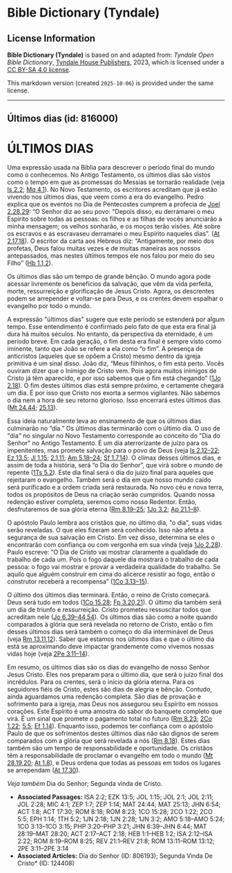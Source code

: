 # Bible Dictionary (Tyndale)

## License Information

**Bible Dictionary (Tyndale)** is based on and adapted from: _Tyndale Open Bible Dictionary_, [Tyndale House Publishers](https://tyndaleopenresources.com/), 2023, which is licensed under a [CC BY-SA 4.0 license](https://creativecommons.org/licenses/by-sa/4.0/legalcode.en).

This markdown version (created `2025-10-06`) is provided under the same license.



--------------------------------

## Últimos dias (id: 816000)

ÚLTIMOS DIAS
============

Uma expressão usada na Bíblia para descrever o período final do mundo como o conhecemos. No Antigo Testamento, os últimos dias são vistos como o tempo em que as promessas do Messias se tornarão realidade (veja [Is 2\.2](https://ref.ly/Isa2:2); [Mq 4\.1](https://ref.ly/Mic4:1)). No Novo Testamento, os escritores acreditam que já estão vivendo nos últimos dias, que veem como a era do evangelho. Pedro explica que os eventos no Dia de Pentecostes cumprem a profecia de [Joel 2\.28,29](https://ref.ly/Joel2:28): “O Senhor diz ao seu povo: "Depois disso, eu derramarei o meu Espírito sobre todas as pessoas: os filhos e as filhas de vocês anunciarão a minha mensagem; os velhos sonharão, e os moços terão visões. Até sobre os escravos e as escravaseu derramarei o meu Espírito naqueles dias”. ([At 2\.17,18](https://ref.ly/Acts2:17-Acts2:18)). O escritor da carta aos Hebreus diz: “Antigamente, por meio dos profetas, Deus falou muitas vezes e de muitas maneiras aos nossos antepassados, mas nestes últimos tempos ele nos falou por meio do seu Filho” ([Hb 1\.1,2](https://ref.ly/Heb1:1-Heb1:2)).

Os últimos dias são um tempo de grande bênção. O mundo agora pode acessar livremente os benefícios da salvação, que vêm da vida perfeita, morte, ressurreição e glorificação de Jesus Cristo. Agora, os descrentes podem se arrepender e voltar\-se para Deus, e os crentes devem espalhar o evangelho por todo o mundo.

A expressão "últimos dias" sugere que este período se estenderá por algum tempo. Esse entendimento é confirmado pelo fato de que esta era final já dura há muitos séculos. No entanto, da perspectiva da eternidade, é um período breve. Em cada geração, o fim desta era final é sempre visto como iminente, tanto que João se refere a ela como “o fim”. A presença de anticristos (aqueles que se opõem a Cristo) mesmo dentro da igreja primitiva é um sinal disso. João diz, “Meus filhinhos, o fim está perto. Vocês ouviram dizer que o Inimigo de Cristo vem. Pois agora muitos inimigos de Cristo já têm aparecido, e por isso sabemos que o fim está chegando” ([1Jo 2\.18](https://ref.ly/1John2:18)). O fim destes últimos dias está sempre próximo, e certamente chegará um dia. É por isso que Cristo nos exorta a sermos vigilantes. Não sabemos o dia nem a hora de seu retorno glorioso. Isso encerrará estes últimos dias ([Mt 24\.44](https://ref.ly/Matt24:44); [25\.13](https://ref.ly/Matt25:13)).

Essa ideia naturalmente leva ao ensinamento de que os últimos dias culminarão no “dia.” Os últimos dias terminarão com o último dia. O uso de "dia" no singular no Novo Testamento corresponde ao conceito do "Dia do Senhor" no Antigo Testamento. É um dia aterrorizante de juízo para os impenitentes, mas promete salvação para o povo de Deus (veja [Is 2\.12–22](https://ref.ly/Isa2:12-Isa2:22); [Ez 13\.5](https://ref.ly/Ezek13:5); [Jl 1\.15](https://ref.ly/Joel1:15); [2\.1,11](https://ref.ly/Joel2:1); [Am 5\.18–24](https://ref.ly/Amos5:18-Amos5:24); [Sf 1\.7,14](https://ref.ly/Zeph1:7)). O clímax desses últimos dias, e assim de toda a história, será “o Dia do Senhor”, que virá sobre o mundo de repente ([1Ts 5\.2](https://ref.ly/1Thess5:2)). Este dia final será o dia do juízo final para aqueles que rejeitaram o evangelho. Também será o dia em que nosso mundo caído será purificado e a ordem criada será restaurada. No novo céu e nova terra, todos os propósitos de Deus na criação serão cumpridos. Quando nossa redenção estiver completa, seremos como nosso Redentor. Então, desfrutaremos de sua glória eterna ([Rm 8\.19–25](https://ref.ly/Rom8:19-Rom8:25); [1Jo 3\.2](https://ref.ly/1John3:2); [Ap 21\.1–8](https://ref.ly/Rev21:1-Rev21:8)).

O apóstolo Paulo lembra aos cristãos que, no último dia, "o dia", suas vidas serão reveladas. O que eles fizeram será conhecido. Isso não afeta a segurança de sua salvação em Cristo. Em vez disso, determina se eles o encontrarão com confiança ou com vergonha em sua vinda (veja [1Jo 2\.28](https://ref.ly/1John2:28)). Paulo escreve: “O Dia de Cristo vai mostrar claramente a qualidade do trabalho de cada um. Pois o fogo daquele dia mostrará o trabalho de cada pessoa: o fogo vai mostrar e provar a verdadeira qualidade do trabalho. Se aquilo que alguém construir em cima do alicerce resistir ao fogo, então o construtor receberá a recompensa” ([1Co 3\.13–15](https://ref.ly/1Cor3:13-1Cor3:15)).

O último dos últimos dias terminará. Então, o reino de Cristo começará. Deus será tudo em todos ([1Co 15\.28](https://ref.ly/1Cor15:28); [Fp 3\.20,21](https://ref.ly/Phil3:20-Phil3:21)). O último dia também será um dia de triunfo e ressurreição. Cristo prometeu ressuscitar todos que acreditam nele ([Jo 6\.39–44,54](https://ref.ly/John6:39-John6:44)). Os últimos dias são como a noite quando comparados à glória que será revelada no retorno de Cristo, então o fim desses últimos dias será também o começo do dia interminável de Deus (veja [Rm 13\.11,12](https://ref.ly/Rom13:11-Rom13:12)). Saber que estamos nos últimos dias e que o último dia está se aproximando deve impactar grandemente como vivemos nossas vidas hoje (veja [2Pe 3\.11–14](https://ref.ly/2Pet3:11-2Pet3:14)).

Em resumo, os últimos dias são os dias do evangelho de nosso Senhor Jesus Cristo. Eles nos preparam para o último dia, que será o juízo final dos incrédulos. Para os crentes, será o início da glória eterna. Para os seguidores fiéis de Cristo, estes são dias de alegria e bênção. Contudo, ainda aguardamos uma redenção completa. São dias de provação e sofrimento para a igreja, mas Deus nos assegurou seu Espírito em nossos corações. Este Espírito é uma amostra do sabor do banquete completo que virá. É um sinal que promete o pagamento total no futuro ([Rm 8\.23](https://ref.ly/Rom8:23); [2Co 1\.22](https://ref.ly/2Cor1:22); [5\.5](https://ref.ly/2Cor5:5); [Ef 1\.14](https://ref.ly/Eph1:14)). Enquanto isso, podemos ter confiança com o apóstolo Paulo de que os sofrimentos destes últimos dias não são dignos de serem comparados com a glória que será revelada a nós ([Rm 8\.18](https://ref.ly/Rom8:18)). Estes dias também são um tempo de responsabilidade e oportunidade. Os cristãos têm a responsabilidade de proclamar o evangelho em todo o mundo ([Mt 28\.19,20](https://ref.ly/Matt28:19-Matt28:20); [At 1\.8](https://ref.ly/Acts1:8)), e Deus ordena que todas as pessoas em todos os lugares se arrependam ([At 17\.30](https://ref.ly/Acts17:30)).

*Veja também* Dia do Senhor; Segunda vinda de Cristo.

* **Associated Passages:** ISA 2:2; EZK 13:5; JOL 1:15; JOL 2:1; JOL 2:11; JOL 2:28; MIC 4:1; ZEP 1:7; ZEP 1:14; MAT 24:44; MAT 25:13; JHN 6:54; ACT 1:8; ACT 17:30; ROM 8:18; ROM 8:23; 1CO 15:28; 2CO 1:22; 2CO 5:5; EPH 1:14; 1TH 5:2; 1JN 2:18; 1JN 2:28; 1JN 3:2; AMO 5:18–AMO 5:24; 1CO 3:13–1CO 3:15; PHP 3:20–PHP 3:21; JHN 6:39–JHN 6:44; MAT 28:19–MAT 28:20; ACT 2:17–ACT 2:18; HEB 1:1–HEB 1:2; ISA 2:12–ISA 2:22; ROM 8:19–ROM 8:25; REV 21:1–REV 21:8; ROM 13:11–ROM 13:12; 2PE 3:11–2PE 3:14
* **Associated Articles:** Dia do Senhor (ID: 806193); Segunda Vinda De Cristo* (ID: 124408)

